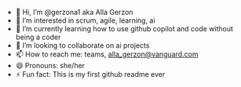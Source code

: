 - 👋 Hi, I’m @gerzona1 aka Alla Gerzon
- 👀 I’m interested in scrum, agile, learning, ai
- 🌱 I’m currently learning how to use github copilot and code without being a coder
- 💞️ I’m looking to collaborate on ai projects
- 📫 How to reach me: teams, alla_gerzon@vanguard.com
- 😄 Pronouns: she/her
- ⚡ Fun fact: This is my first github readme ever

<!---
gerzona1/gerzona1 is a ✨ special ✨ repository because its `README.md` (this file) appears on your GitHub profile.
You can click the Preview link to take a look at your changes.
--->
